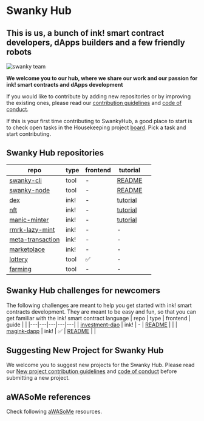 # Swanky Hub <br/>

## This is us, a bunch of ink! smart contract developers, dApps builders and a few friendly robots

![swanky team](https://github.com/swanky-dapps/.github/blob/main/group_of_nerds_and_robots_swanky.png)

**We welcome you to our hub, where we share our work and our passion for ink! smart contracts and dApps development**

If you would like to contribute by adding new repositories or by improving the existing ones, please read our [contribution guidelines](../CONTRIBUTING.md) and [code of conduct](../CODE_OF_CONDUCT.md).

If this is your first time contributing to SwankyHub, a good place to start is to check open tasks in the Housekeeping project [board](https://github.com/orgs/swankyhub/projects/3/views/2). Pick a task and start contributing.

## Swanky Hub repositories

| repo  | type  | frontend  | tutorial  |   |
|---|---|---|---|---|
| [swanky-cli](https://github.com/swankyhub/swanky-cli)  | tool  | -  | [README](https://github.com/swankyhub/swanky-cli/blob/master/README.md)  |   |
| [swanky-node](https://github.com/swankyhub/swanky-node)  | tool  | -  | [README](https://github.com/swankyhub/swanky-node/blob/main/README.md)  |   |
| [dex]()   | ink!  | -  | [tutorial](https://docs.astar.network/docs/build/wasm/from-zero-to-ink-hero/dex/)  |   |
| [nft]()   | ink!  | -  | [tutorial](https://docs.astar.network/docs/build/wasm/from-zero-to-ink-hero/nft/)  |   |
| [manic-minter ]()  | ink!  | -  | [tutorial](https://docs.astar.network/docs/build/wasm/from-zero-to-ink-hero/manic-minter/)  |   |
| [rmrk-lazy-mint]()   | ink!  | -  | -  |   |
| [meta-transaction](https://github.com/swankyhub/meta-transaction)   | ink!  | -  | -  |   |
| [marketplace](https://github.com/swankyhub/marketplace)   | ink!  | -  | -  |   |
| [lottery](https://github.com/swankyhub/wasm-lottery)  | tool  | ✅  | -  |   |
| [farming](https://github.com/swankyhub/farming)  | tool  | -  | -  |   |


## Swanky Hub challenges for newcomers
The following challenges are meant to help you get started with ink! smart contracts development. They are meant to be easy and fun, so that you can get familiar with the ink! smart contract language
| repo  | type  | frontend  | guide  |   |
|---|---|---|---|---|
| [investment-dao](https://github.com/swankyhub/Investment-dao)  | ink!  | -  | [README](https://github.com/swankyhub/Investment-dao/blob/main/README.md)   |   |
| [magink-dapp](https://github.com/swankyhub/magink-dapp/)  | ink!  | ✅  | [README](https://github.com/swankyhub/magink-dapp/blob/master/README.md)  |   |


## Suggesting New Project for Swanky Hub
We welcome you to suggest new projects for the Swanky Hub. Please read our [New project contribution guidelines](../CONTRIBUTING.md#suggesting-new-project) and [code of conduct](../CODE_OF_CONDUCT.md) before submitting a new project.

## aWASoMe references
Check following [aWASoMe](https://github.com/swankyhub/aWASoMe) resources.
